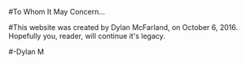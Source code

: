 #To Whom It May Concern...

#This website was created by Dylan McFarland, on October 6, 2016. Hopefully you, reader, will continue it's legacy.

#-Dylan M
